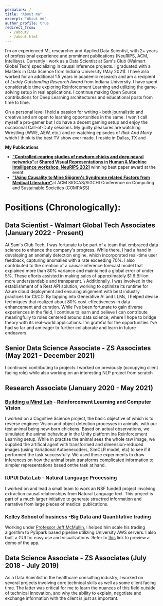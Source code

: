 ```yaml
---
permalink: /
title: "About me"
excerpt: "About me"
author_profile: true
redirect_from: 
  - /about/
  - /about.html
---
```


I’m an experienced ML researcher and Applied Data Scientist, with 2+ years of professional experience and prominent publications (NeuRIPS, ACM, Intellisys). Currently I work as a Data Scientist at Sam's Club (Walmart Global Tech) specializing in causal inference projects. I graduated with a Masters in Data Science from Indiana University (May 2021). I have also worked for an additional 1.5 years in academic research and am a recipient of *Luddy Outstanding Research Award* from Indiana University. I have spent considerable time exploring Reinforcement Learning and utilizing the game-solving setup in real applications. I continue making Open Source contributions for Deep Learning architectures and educational posts from time to time.

On a personal level I hold a passion for writing - both journalistic and creative and am open to learning opportunities in the same. I won’t call myself a pro-gamer but I do have a decent gaming setup and enjoy the occasional Call-of-Duty sessions. My guilty pleasures are watching Wrestling (WWE, AEW, etc.) and re-watching episodes of *Rick And Morty* which I think is the best TV show ever made. I reside in Dallas, TX and 

**My Publications** 

- [**&quot;Controlled-rearing studies of newborn chicks and deep neural networks&quot;**](https://arxiv.org/abs/2112.06106)at [**Shared Visual Representations in Human &amp; Machine Intelligence workshop, NeuRIPS 2021**](https://www.svrhm.com/) winning best paper award at the event.
- [**&quot;Using Causality to Mine Sjögren&#39;s Syndrome related Factors from Medical Literature&quot;**](https://dl.acm.org/doi/10.1145/3530190.3534850)at ACM SIGCAS/SIGCHI Conference on Computing and Sustainable Societies (COMPASS)

# Positions (Chronologically):

## Data Scientist - Walmart Global Tech Associates (January 2022 - Present)
At Sam's Club Tech, I was fortunate to be part of a team that embraced data science to enhance the company's progress. While there, I had a hand in developing an anomaly detection engine, which incorporated real-time user feedback, capturing anomalies with a rate exceeding 70%. I also contributed to the creation of a causal-inference forecast model that explained more than 80% variance and maintained a global error of under 5%. These efforts assisted in making sales of approximately $1.6 Billion more understandable and transparent.
\\
Additionally, I was involved in the establishment of a Rest API solution, working to optimize its runtime for Azure cloud deployment and ensuring alignment with best industry practices for CI/CD. By tapping into Generative AI and LLMs, I helped devise techniques that realized about 80% cost-effectiveness in data enhancement and curation. While I've been fortunate to gain diverse experiences in the field, I continue to learn and believe I can contribute meaningfully to roles centered around data science, where I hope to bridge theory with its real-world applications. I'm grateful for the opportunities I've had so far and am eager to further collaborate and learn in future endeavors.

## Senior Data Science Associate - ZS Associates (May 2021 - December 2021)
I continued contributing to projects I worked on previously (occupying client facing role) while also working on an interesting NLP project from scratch

##  Research Associate (January 2020 - May 2021)
### [Building a Mind Lab](http://buildingamind.com/) - Reinforcement Learning and Computer Vision
I worked on a Cognitive Science project, the basic objective of which is to reverse engineer Vision and object detection processes in animals, with our test animal being new-born chickens. Based on actual observations, we simulated the animal behaviour in the Unity platform ina Reinforcement Learning setup. While in practise the animal sees the whole raw image, we supplied the artifical agent with transformed and dimension-reduced images (using Variational Autoenecoders, SimCLR model, etc) to see if it performed the task successfully. We used these experiments to draw inferences on how the animal brain transforms complicated information to simpler representations based onthe task at hand.

### [IUPUI Data Lab](https://data.soic.iupui.edu/) - Natural Language Processing
I worked on and lead a small team to work an NSF funded project involving extraction causal relationships from Natural Language text. This project is part of a much larger initiative to generate structred information and narrative from large pieces of medical publications.

### [Kelley School of business](https://kelley.iu.edu/) -Big Data and Quantitative trading 
Working under [Professor Jeff McMullin](https://kelley.iu.edu/faculty-research/faculty-directory/profile.cshtml?id=JEMCMULL), I helped him scale his trading algorithm to PySpark based pipeline utilizing University AWS servers. I also built a GUI for easy use and visualizations. Refer to [<ins>this</ins>](https://github.com/pranavdg1997/pranavdg1997.github.io/blob/master/images/zoom_0.gif) link to preview a demo of the app.

## Data Science Associate - ZS Associates (July 2018 - July 2019)
As a Data Scientist in the healthcare consulting industry, I worked on several projects involving core technical skills as well as some client facing time. The latter was critical for me to learn the nuances of this field outside of technical innovation, and why the ability to explain, negotiate and exchange information with the client is just as important.




